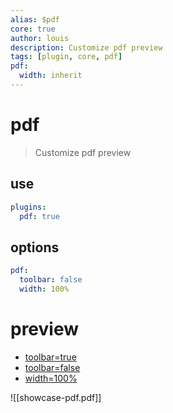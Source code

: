 ```yaml
---
alias: $pdf
core: true
author: louis
description: Customize pdf preview
tags: [plugin, core, pdf]
pdf:
  width: inherit
---
```

# pdf

> Customize pdf preview

## use

```yaml
plugins:
  pdf: true
```

## options

```yaml
pdf:
  toolbar: false
  width: 100%
```

# preview

- [toolbar=true](doc/plugins/core/pdf?p=pdf|toolbar:true)
- [toolbar=false](doc/plugins/core/pdf?p=pdf|toolbar:false )
- [width=100%](doc/plugins/core/pdf?p=pdf|width:100%25)

![[showcase-pdf.pdf]]